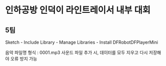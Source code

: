 # 인하공방 인덕이 라인트레이서 내부 대회
## 5팀

Sketch - Include Library - Manage Libraries - Install DFRobotDFPlayerMini

음악 파일명 형식 : 0001.mp3
사운드 파일 추가 시, 데이터를 모두 지우고 다시 저장해야 오류 방지 가능